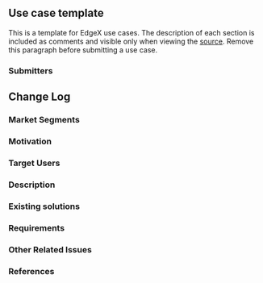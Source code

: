 ## Use case template <!-- Replace with use case title -->
This is a template for EdgeX use cases.
The description of each section is included as comments and visible only when viewing the [source](https://raw.githubusercontent.com/edgexfoundry/edgex-docs/main/docs_src/design/ucr/template.md).
Remove this paragraph before submitting a use case.

### Submitters
<!-- List use case submitters

Format:
- Name (Organization)
-->

## Change Log
<!-- List the changes to the document, incl. state, date, and PR URL.
State is one of: pending, approved, amended, deprecated
Date is an ISO 8601 (YYYY-MM-DD) string.
PR is the pull request that submitted the change, including information such as the diff, contributors, and reviewers.

E.g.:
- [approved](URL of PR) (2022-04-01)
- [amended](URL of PR) (2022-05-01)
-->

### Market Segments
<!-- What IoT market segments does this use case address? 
Examples are:
- Home (home automation, home improvement, energy efficiency)
- Lifestyle (wearable computing, entertainment and music, family, leisure, pets, toys, drones)
- Health (fitness, monitoring, measurement, diagnosis, surgery, patience care)
- Mobility (connected cars, eBikes, aerospace & airports, marine, rail & stations, automotive, traffic)
- Retail (stores, shops, convenience)
- Energy (transmission & distribution, fossil, nuclear, alternative)
- Cities (infrastructure, water & wastewater, HVAC, lighting, security, life safety)
- Manufacturing (mining, oil & gas, production, supply chain)
- Public & Services (schools, universities, government, banking, insurance, administration, commercial services)
- Other (environment, military, agriculture, hospitality)

Reference and more details: https://iot-analytics.com/iot-market-segments-analysis/

Name both the category and industry, e.g.:
- Retail (stores, convenience)
-->

### Motivation
<!-- Summarize the problems that are solved by the use case and why they are important in the relevant domain -->

### Target Users
<!-- List all stakeholders that are involved in the use case. Examples are:
- Device Manufacturer
- Device Owner
- Device User
- Device Maintainer
- Cloud Provider
- Service Provider
- Network Operator
- Software Developer
- Software Deployer
- Software Integrator
-->

### Description
<!-- Provide the description of the use case from target users' perspective -->

### Existing solutions
<!-- How is the given use case currently implemented in the industry? List and describe each approach. Highlight possible gaps. -->

### Requirements
<!-- Provide a list of (non-)functional requirements that aren't addressed by EdgeX. 
Include security and privacy requirements that are specific to the given domain.
If appropriate, report requirements as feature requests on corresponding EdgeX projects and provide the URLs.

Format:
- Summary of the requirement ([repo#issue-num](URL))
-->

### Other Related Issues
<!-- List any reported issues that are relevant and useful to support this use case but aren't feature requests mapped to requirements. 

Format:
- Issue title ([repo#issue-num](URL)): description of the relevance
-->

### References
<!-- List additional references

Format:
- [Title](URL)

The following are references used to create this template:
- https://iot-analytics.com/iot-market-segments-analysis/
- https://www.w3.org/TR/wot-usecases
-->
